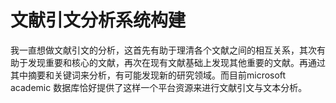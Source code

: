  # 文献引文分析系统构建

我一直想做文献引文的分析，这首先有助于理清各个文献之间的相互关系，其次有助于发现重要和核心的文献，再次在现有文献基础上发现其他重要的文献。再通过其中摘要和关键词来分析，有可能发现新的研究领域。而目前microsoft academic 数据库恰好提供了这样一个平台资源来进行文献引文与文本分析。
